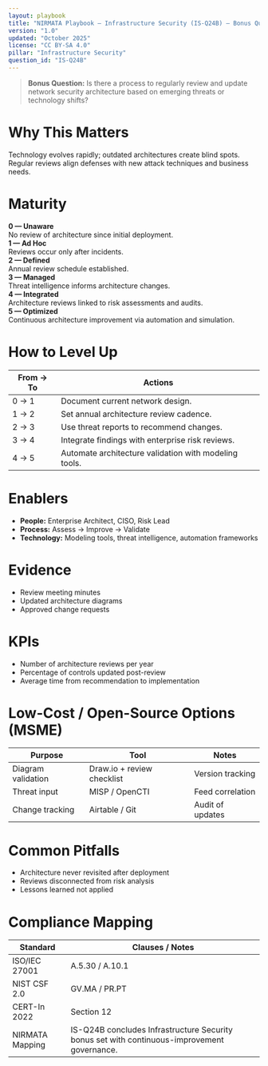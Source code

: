 ```yaml
---
layout: playbook
title: "NIRMATA Playbook — Infrastructure Security (IS-Q24B) — Bonus Question"
version: "1.0"
updated: "October 2025"
license: "CC BY-SA 4.0"
pillar: "Infrastructure Security"
question_id: "IS-Q24B"
---
```


> **Bonus Question:** Is there a process to regularly review and update network security architecture based on emerging threats or technology shifts?

# Why This Matters
Technology evolves rapidly; outdated architectures create blind spots. Regular reviews align defenses with new attack techniques and business needs.

# Maturity
<div class="levels-grid">
  <div class="level level-0"><strong>0 — Unaware</strong><br>No review of architecture since initial deployment.</div>
  <div class="level level-1"><strong>1 — Ad Hoc</strong><br>Reviews occur only after incidents.</div>
  <div class="level level-2"><strong>2 — Defined</strong><br>Annual review schedule established.</div>
  <div class="level level-3"><strong>3 — Managed</strong><br>Threat intelligence informs architecture changes.</div>
  <div class="level level-4"><strong>4 — Integrated</strong><br>Architecture reviews linked to risk assessments and audits.</div>
  <div class="level level-5"><strong>5 — Optimized</strong><br>Continuous architecture improvement via automation and simulation. </div>
</div>

# How to Level Up
| From → To | Actions |
|---|---|
| 0 → 1 |Document current network design.|  
| 1 → 2 |Set annual architecture review cadence.|  
| 2 → 3 |Use threat reports to recommend changes.|  
| 3 → 4 |Integrate findings with enterprise risk reviews.|  
| 4 → 5 |Automate architecture validation with modeling tools.|

# Enablers
- **People:** Enterprise Architect, CISO, Risk Lead  
- **Process:** Assess → Improve → Validate  
- **Technology:** Modeling tools, threat intelligence, automation frameworks  

# Evidence
- Review meeting minutes  
- Updated architecture diagrams  
- Approved change requests  

# KPIs
- Number of architecture reviews per year  
- Percentage of controls updated post-review  
- Average time from recommendation to implementation  

# Low-Cost / Open-Source Options (MSME)
| Purpose | Tool | Notes |
|---|---|---|
| Diagram validation | Draw.io + review checklist | Version tracking |  
| Threat input | MISP / OpenCTI | Feed correlation |  
| Change tracking | Airtable / Git | Audit of updates |  

# Common Pitfalls
- Architecture never revisited after deployment  
- Reviews disconnected from risk analysis  
- Lessons learned not applied  

# Compliance Mapping
| Standard | Clauses / Notes |
|---|---|
| ISO/IEC 27001 | A.5.30 / A.10.1 |
| NIST CSF 2.0 | GV.MA / PR.PT |
| CERT-In 2022 | Section 12 |
| NIRMATA Mapping | IS-Q24B concludes Infrastructure Security bonus set with continuous-improvement governance. |

